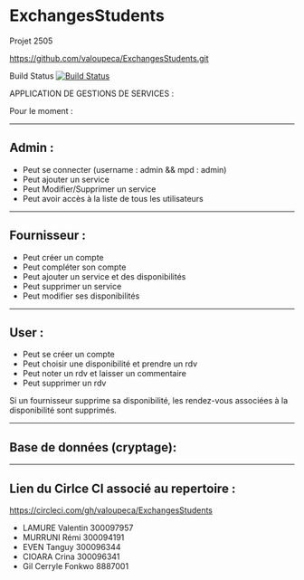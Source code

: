# ExchangesStudents
Projet 2505

https://github.com/valoupeca/ExchangesStudents.git


Build Status
[![Build
Status](https://circleci.com/gh/valoupeca/ExchangesStudents.png?branch=master)](https://circleci.com/gh/valoupeca/ExchangesStudents)



APPLICATION DE GESTIONS DE SERVICES :

Pour le moment  :

-----------------

## Admin :
* Peut se connecter (username : admin && mpd : admin)
* Peut ajouter un service
* Peut Modifier/Supprimer un service
* Peut avoir accès à la liste de tous les utilisateurs

-------------------

## Fournisseur :
* Peut créer un compte
* Peut compléter son compte
* Peut ajouter un service et des disponibilités
* Peut supprimer un service
* Peut modifier ses disponibilités

---------------------

## User :
* Peut se créer un compte
* Peut choisir une disponibilité et prendre un rdv
* Peut noter un rdv et laisser un commentaire
* Peut supprimer un rdv


Si un fournisseur supprime sa disponibilité, les rendez-vous associées à la disponibilité sont supprimés.

---------------------

## Base de données (cryptage):


-----------------------

## Lien du Cirlce CI associé au repertoire :
https://circleci.com/gh/valoupeca/ExchangesStudents


* LAMURE Valentin 300097957
* MURRUNI Rémi  300094191
* EVEN Tanguy  300096344
* CIOARA Crina 300096341
* Gil Cerryle Fonkwo 8887001

